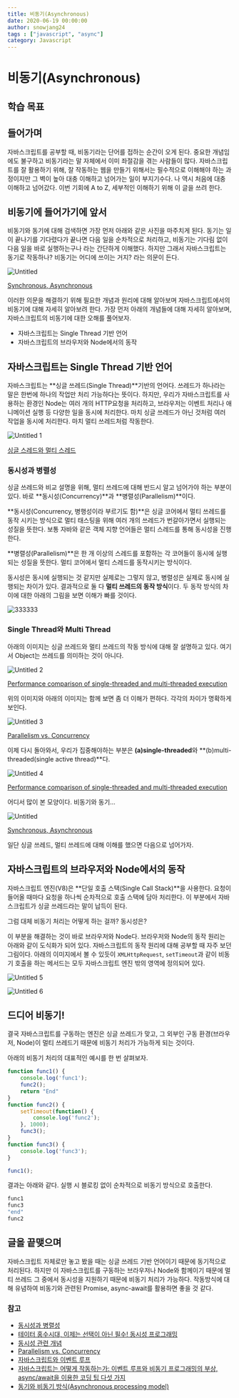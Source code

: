 ```yaml
---
title: 비동기(Asynchronous)
date: 2020-06-19 00:00:00
author: snowjang24
tags : ["javascript", "async"]
category: Javascript
---
```


# 비동기(Asynchronous)

## 학습 목표

## 들어가며

자바스크립트를 공부할 때, 비동기라는 단어를 접하는 순간이 오게 된다. 중요한 개념임에도 불구하고 비동기라는 말 자체에서 이미 좌절감을 겪는 사람들이 많다. 자바스크립트를 잘 활용하기 위해, 잘 작동하는 웹을 만들기 위해서는 필수적으로 이해해야 하는 과정이지만 그 벽이 높아 대충 이해하고 넘어가는 일이 부지기수다. 나 역시 처음에 대충 이해하고 넘어갔다. 이번 기회에 A to Z, 세부적인 이해하기 위해 이 글을 쓰려 한다.

## 비동기에 들어가기에 앞서

비동기와 동기에 대해 검색하면 가장 먼저 아래와 같은 사진을 마주치게 된다. 동기는 일이 끝나기를 기다렸다가 끝나면 다음 일을 순차적으로 처리하고, 비동기는 기다림 없이 다음 일을 바로 실행하는구나 라는 간단하게 이해했다. 하지만 그래서 자바스크립트는 동기로 작동하나? 비동기는 어디에 쓰이는 거지? 라는 의문이 든다.

![Untitled](https://user-images.githubusercontent.com/26768201/86256008-c7653580-bbf2-11ea-82e8-27c8b75e619e.png)

[Synchronous, Asynchronous](https://velog.io/@cyongchoi/%EB%B9%84%EB%8F%99%EA%B8%B0asynchronous-%EA%B0%9C%EB%85%90)

이러한 의문을 해결하기 위해 필요한 개념과 원리에 대해 알아보며 자바스크립트에서의 비동기에 대해 자세히 알아보려 한다. 가장 먼저 아래의 개념들에 대해 자세히 알아보며, 자바스크립트의 비동기에 대한 오해를 풀어보자.

- 자바스크립트는 Single Thread 기반 언어
- 자바스크립트의 브라우저와 Node에서의 동작

## 자바스크립트는 Single Thread 기반 언어

자바스크립트는 **싱글 쓰레드(Single Thread)**기반의 언어다. 쓰레드가 하나라는 말은 한번에 하나의 작업만 처리 가능하다는 뜻이다. 하지만, 우리가 자바스크립트를 사용하는 환경인 Node는 여러 개의 HTTP요청을 처리하고, 브라우저는 이벤트 처리나 애니메이션 실행 등 다양한 일을 동시에 처리한다. 마치 싱글 쓰레드가 아닌 것처럼 여러 작업을 동시에 처리한다. 마치 멀티 쓰레드처럼 작동한다.

![Untitled 1](https://user-images.githubusercontent.com/26768201/86256066-d350f780-bbf2-11ea-9460-4f6c88371697.png)

[싱글 스레드와 멀티 스레드](https://blog.lgcns.com/1084)

### 동시성과 병렬성

싱글 쓰레드와 비교 설명을 위해, 멀티 쓰레드에 대해 반드시 알고 넘어가야 하는 부분이 있다. 바로 **동시성(Concurrency)**과 **병렬성(Parallelism)**이다.

**동시성(Concurrency, 병행성이라 부르기도 함)**은 싱글 코어에서 멀티 쓰레드를 동작 시키는 방식으로 멀티 태스팅을 위해 여러 개의 쓰레드가 번갈아가면서 실행되는 성질을 뜻한다. 보통 자바와 같은 객체 지향 언어들은 멀티 스레드를 통해 동시성을 진행한다. 

**병렬성(Parallelism)**은 한 개 이상의 스레드를 포함하는 각 코어들이 동시에 실행되는 성질을 뜻한다. 멀티 코어에서 멀티 스레드를 동작시키는 방식이다. 

동시성은 동시에 실행되는 것 같지만 실제로는 그렇지 않고, 병렬성은 실제로 동시에 실행되는 차이가 있다. 결과적으로 둘 다 **멀티 쓰레드의 동작 방식**이다. 두 동작 방식의 차이에 대한 아래의 그림을 보면 이해가 빠를 것이다. 

![333333](https://user-images.githubusercontent.com/26768201/86256043-cf24da00-bbf2-11ea-9926-7f33c6b743d4.png)

### Single Thread와 Multi Thread

아래의 이미지는 싱글 쓰레드와 멀티 쓰레드의 작동 방식에 대해 잘 설명하고 있다. 여기서 Object는 쓰레드를 의미하는 것이 아니다.

![Untitled 2](https://user-images.githubusercontent.com/26768201/86256073-d3e98e00-bbf2-11ea-9054-c78888d5582a.png)

[Performance comparison of single-threaded and multi-threaded execution](https://www.researchgate.net/figure/Performance-comparison-of-single-threaded-and-multi-threaded-execution_fig2_29528663)

위의 이미지와 아래의 이미지는 함께 보면 좀 더 이해가 편하다. 각각의 차이가 명확하게 보인다.

![Untitled 3](https://user-images.githubusercontent.com/26768201/86256077-d4822480-bbf2-11ea-85eb-4b4233c60a07.png)

[Parallelism vs. Concurrency](http://www.dietergalea.com/parallelism-concurrency/)

이제 다시 돌아와서, 우리가 집중해야하는 부분은 **(a)single-threaded**와 **(b)multi-threaded(single active thread)**다. 

![Untitled 4](https://user-images.githubusercontent.com/26768201/86256079-d51abb00-bbf2-11ea-9a46-f2f654438df4.png)

[Performance comparison of single-threaded and multi-threaded execution](https://www.researchgate.net/figure/Performance-comparison-of-single-threaded-and-multi-threaded-execution_fig2_29528663)

어디서 많이 본 모양이다. 비동기와 동기... 

![Untitled](https://user-images.githubusercontent.com/26768201/86256008-c7653580-bbf2-11ea-82e8-27c8b75e619e.png)

[Synchronous, Asynchronous](https://velog.io/@cyongchoi/%EB%B9%84%EB%8F%99%EA%B8%B0asynchronous-%EA%B0%9C%EB%85%90)

일단 싱글 쓰레드, 멀티 쓰레드에 대해 이해를 했으면 다음으로 넘어가자.

## 자바스크립트의 브라우저와 Node에서의 동작

자바스크립트 엔진(V8)은 **단일 호출 스택(Single Call Stack)**을 사용한다. 요청이 들어올 때마다 요청을 하나씩 순차적으로 호출 스택에 담아 처리한다. 이 부분에서 자바스크립트가 싱글 쓰레드라는 말이 납득이 된다. 

그럼 대체 비동기 처리는 어떻게 하는 걸까? 동시성은?

이 부분을 해결하는 것이 바로 브라우저와 Node다. 브라우저와 Node의 동작 원리는 아래와 같이 도식화가 되어 있다. 자바스크립트의 동작 원리에 대해 공부할 때 자주 보던 그림이다. 아래의 이미지에서 볼 수 있듯이 `XMLHttpRequest`, `setTimeout`과 같이 비동기 호출을 하는 메서드는 모두 자바스크립트 엔진 밖의 영역에 정의되어 있다.

![Untitled 5](https://user-images.githubusercontent.com/26768201/86256082-d5b35180-bbf2-11ea-847c-d8684cdb4af5.png)

![Untitled 6](https://user-images.githubusercontent.com/26768201/86256084-d5b35180-bbf2-11ea-911f-1abe57f51fc0.png)


## 드디어 비동기!

결국 자바스크립트를 구동하는 엔진은 싱글 쓰레드가 맞고, 그 외부인 구동 환경(브라우저, Node)이 멀티 쓰레드기 때문에 비동기 처리가 가능하게 되는 것이다.

아래의 비동기 처리의 대표적인 예시를 한 번 살펴보자.

```jsx
function func1() { 
	console.log('func1'); 
	func2(); 
	return "End"
} 
function func2() { 
	setTimeout(function() { 
		console.log('func2'); 
	}, 1000); 
	func3(); 
} 
function func3() { 
	console.log('func3'); 
} 

func1();
```

결과는 아래와 같다. 실행 시 블로킹 없이 순차적으로 비동기 방식으로 호출한다.

```bash
func1
func3
"end"
func2
```

## 글을 끝맺으며

자바스크립트 자체로만 놓고 봤을 때는 싱글 쓰레드 기반 언어이기 때문에 동기적으로 처리된다. 하지만 이 자바스크립트를 구동하는 브라우저나 Node와 함께이기 때문에 멀티 쓰레드 그 중에서 동시성을 지원하기 때문에 비동기 처리가 가능하다. 작동방식에 대해 유념하여 비동기와 관련된 Promise, async-await를 활용하면 좋을 것 같다.

### 참고

- [동시성과 병렬성](https://yolojeb.tistory.com/10)
- [테이터 홍수시대, 이제는 선택이 아닌 필수! 동시성 프로그래밍](https://blog.lgcns.com/1084)
- [동시성 관련 개념](https://medium.com/@ahaljh/%EB%8F%99%EC%8B%9C%EC%84%B1-%EA%B4%80%EB%A0%A8-%EA%B0%9C%EB%85%90-d2f3e6a62b99)
- [Parallelism vs. Concurrency](http://www.dietergalea.com/parallelism-concurrency/)
- [자바스크립트와 이벤트 루프](https://meetup.toast.com/posts/89)
- [자바스크립트는 어떻게 작동하는가: 이벤트 루프와 비동기 프로그래밍의 부상, async/await을 이용한 코딩 팁 다섯 가지](https://engineering.huiseoul.com/%EC%9E%90%EB%B0%94%EC%8A%A4%ED%81%AC%EB%A6%BD%ED%8A%B8%EB%8A%94-%EC%96%B4%EB%96%BB%EA%B2%8C-%EC%9E%91%EB%8F%99%ED%95%98%EB%8A%94%EA%B0%80-%EC%9D%B4%EB%B2%A4%ED%8A%B8-%EB%A3%A8%ED%94%84%EC%99%80-%EB%B9%84%EB%8F%99%EA%B8%B0-%ED%94%84%EB%A1%9C%EA%B7%B8%EB%9E%98%EB%B0%8D%EC%9D%98-%EB%B6%80%EC%83%81-async-await%EC%9D%84-%EC%9D%B4%EC%9A%A9%ED%95%9C-%EC%BD%94%EB%94%A9-%ED%8C%81-%EB%8B%A4%EC%84%AF-%EA%B0%80%EC%A7%80-df65ffb4e7e)
- [동기와 비동기 방식(Asynchronous processing model)](https://webclub.tistory.com/605)